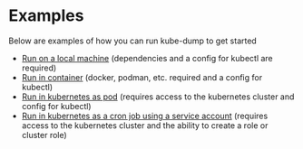 # Examples

Below are examples of how you can run kube-dump to get started 

* [Run on a local machine](./local.md) (dependencies and a config for kubectl are required)
* [Run in container](./container.md) (docker, podman, etc. required and a config for kubectl)
* [Run in kubernetes as pod](./pod.md) (requires access to the kubernetes cluster and config for kubectl)
* [Run in kubernetes as a cron job using a service account](./cronjob.md) (requires access to the kubernetes cluster and the ability to create a role or cluster role) 
